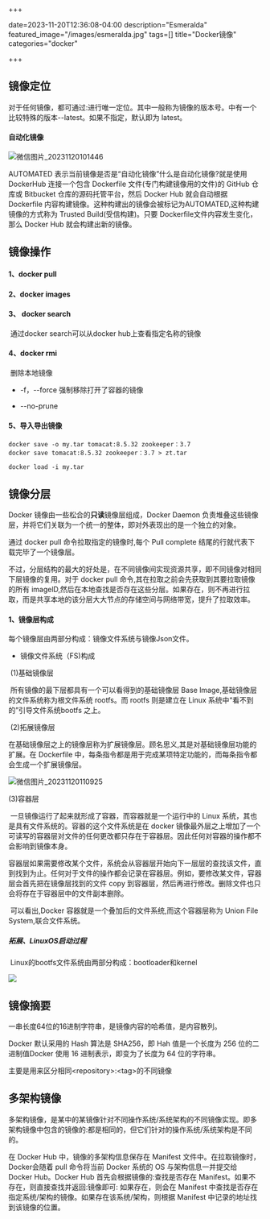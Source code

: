 +++

date=2023-11-20T12:36:08-04:00
description="Esmeralda"
featured_image="/images/esmeralda.jpg"
tags=[]
title="Docker镜像"
categories="docker"

+++



## 镜像定位

对于任何镜像，都可通过<repository>:<tag>进行唯一定位。其中<tag>一般称为镜像的版本号。<tag>中有一个比较特殊的版本--latest。如果不指定，默认<tag>即为 latest。



#### 自动化镜像

![微信图片_20231120101446](C:\Users\lin\Desktop\笔记--Docker\pic\微信图片_20231120101446.png)

AUTOMATED 表示当前镜像是否是“自动化镜像”什么是自动化镜像?就是使用 DockerHub 连接一个包含 Dockerfile 文件(专门构建镜像用的文件)的 GitHub 仓库或 Bitbucket 仓库的源码托管平台，然后 Docker Hub 就会自动根据 Dockerfile 内容构建镜像。这种构建出的镜像会被标记为AUTOMATED,这种构建镜像的方式称为 Trusted Build(受信构建)。只要 Dockerfile文件内容发生变化，那么 Docker Hub 就会构建出新的镜像。

## 镜像操作

#### 1、docker pull

#### 2、docker images

#### 3、 docker search

​	通过docker search可以从docker hub上查看指定名称的镜像

#### 4、docker rmi

​	删除本地镜像	

* -f，--force  强制移除打开了容器的镜像

* --no-prune

#### 5、导入导出镜像

```dock
docker save -o my.tar tomacat:8.5.32 zookeeper：3.7
docker save tomacat:8.5.32 zookeeper：3.7 > zt.tar

docker load -i my.tar
```



## 镜像分层

Docker 镜像由一些松合的**只读**镜像层组成，Docker Daemon 负责堆叠这些镜像层，并将它们关联为一个统一的整体，即对外表现出的是一个独立的对象。

通过 docker pull 命令拉取指定的镜像时,每个 Pull complete 结尾的行就代表下载完毕了一个镜像层。

不过，分层结构的最大的好处是，在不同镜像间实现资源共享，即不同镜像对相同下层镜像的复用。对于 docker pull 命令,其在拉取之前会先获取到其要拉取镜像的所有 imagelD,然后在本地查找是否存在这些分层。如果存在，则不再进行拉取，而是共享本地的该分层大大节点的存储空间与网络带宽，提升了拉取效率。

#### 1、镜像层构成

每个镜像层由两部分构成：镜像文件系统与镜像Json文件。

* 镜像文件系统（FS)构成

​	(1)基础镜像层

​	所有镜像的最下层都具有一个可以看得到的基础镜像层 Base lmage,基础镜像层的文件系统称为根文件系统 rootfs。而 rootfs 则是建立在 Linux 系统中“看不到的”引导文件系统bootfs 之上。

​	(2)拓展镜像层

​	在基础镜像层之上的镜像层称为扩展镜像层。顾名思义,其是对基础镜像层功能的扩展。在 Dockerfile 中，每条指令都是用于完成某项特定功能的，而每条指令都会生成一个扩展镜像层。

![微信图片_20231120110925](C:\Users\lin\Desktop\笔记--Docker\pic\微信图片_20231120110925.png)

(3)容器层

​	一旦镜像运行了起来就形成了容器，而容器就是一个运行中的 Linux 系统，其也是具有文件系统的。容器的这个文件系统是在 docker 镜像最外层之上增加了一个可读写的容器层对文件的任何更改都只存在于容器层。因此任何对容器的操作都不会影响到镜像本身。

​	容器层如果需要修改某个文件，系统会从容器层开始向下一层层的查找该文件，直到找到为止。任何对于文件的操作都会记录在容器层。例如，要修改某文件，容器层会首先把在镜像层找到的文件 copy 到容器层，然后再进行修改。删除文件也只会将存在于容器层中的文件副本删除。

​	可以看出,Docker 容器就是一个叠加后的文件系统,而这个容器层称为 Union File System,联合文件系统。

##### 拓展、LinuxOS启动过程

​	Linux的bootfs文件系统由两部分构成：bootloader和kernel

![](C:\Users\lin\Desktop\笔记--Docker\pic\微信图片_20231120121826.png)

## 镜像摘要

一串长度64位的16进制字符串，是镜像内容的哈希值，是内容散列。

Docker 默认采用的 Hash 算法是 SHA256，即 Hah 值是一个长度为 256 位的二进制值Docker 使用 16 进制表示，即变为了长度为 64 位的字符串。

主要是用来区分相同\<repository\>:\<tag\>的不同镜像

## 多架构镜像

多架构镜像，是某<repository>中的某<tag>镜像针对不同操作系统/系统架构的不同镜像实现。即多架构镜像中包含的镜像的<repository>:<tag>都是相同的，但它们针对的操作系统/系统架构是不同的。

在 Docker Hub 中，镜像的多架构信息保存在 Manifest 文件中。在拉取镜像时，Docker会随着 pull 命令将当前 Docker 系统的 OS 与架构信息一并提交给 Docker Hub。Docker Hub 首先会根据镜像的<repository>:<tag>查找是否存在 Manifest。如果不存在，则直接查找并返回<repository>:<tag>镜像即可: 如果存在，则会在 Manifest 中查找是否存在指定系统/架构的镜像。如果存在该系统/架构，则根据 Manifest 中记录的地址找到该镜像的位置。
